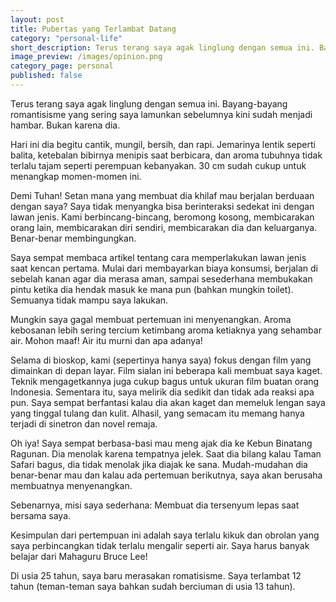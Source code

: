 ```yaml
---
layout: post
title: Pubertas yang Terlambat Datang
category: "personal-life"
short_description: Terus terang saya agak linglung dengan semua ini. Bayang-bayang romatisisme yang sering saya lamunkan sebelumnya kini sudah menjadi hambar. Bukan karena dia.
image_preview: /images/opinion.png
category_page: personal
published: false
---
```

Terus terang saya agak linglung dengan semua ini. Bayang-bayang romantisisme yang sering saya lamunkan
sebelumnya kini sudah menjadi hambar. Bukan karena dia.

Hari ini dia begitu cantik, mungil, bersih, dan rapi. Jemarinya lentik seperti balita, ketebalan bibirnya
menipis saat berbicara, dan aroma tubuhnya tidak terlalu tajam seperti perempuan kebanyakan. 30 cm sudah
cukup untuk menangkap momen-momen ini.

Demi Tuhan! Setan mana yang membuat dia khilaf mau berjalan berduaan dengan saya? Saya tidak
menyangka bisa berinteraksi sedekat ini dengan lawan jenis. Kami berbincang-bincang, beromong kosong,
membicarakan orang lain, membicarakan diri sendiri, membicarakan dia dan keluarganya. Benar-benar
membingungkan.

Saya sempat membaca artikel tentang cara memperlakukan lawan jenis saat kencan pertama. Mulai
dari membayarkan biaya konsumsi, berjalan di sebelah kanan agar dia merasa aman, sampai sesederhana
membukakan pintu ketika dia hendak masuk ke mana pun (bahkan mungkin toilet). Semuanya tidak
mampu saya lakukan.

Mungkin saya gagal membuat pertemuan ini menyenangkan. Aroma kebosanan lebih sering tercium ketimbang aroma
ketiaknya yang sehambar air. Mohon maaf! Air itu murni dan apa adanya!

Selama di bioskop, kami (sepertinya hanya saya) fokus dengan film yang dimainkan di depan layar.
Film sialan ini beberapa kali membuat saya kaget. Teknik mengagetkannya juga cukup bagus untuk
ukuran film buatan orang Indonesia. Sementara itu, saya melirik dia sedikit dan tidak ada reaksi apa pun.
Saya sempat berfantasi kalau dia akan kaget dan memeluk lengan saya yang tinggal tulang dan kulit. Alhasil,
yang semacam itu memang hanya terjadi di sinetron dan novel remaja.

Oh iya! Saya sempat berbasa-basi mau meng ajak dia ke Kebun Binatang Ragunan. Dia menolak karena tempatnya jelek.
Saat dia bilang kalau Taman Safari bagus, dia tidak menolak jika diajak ke sana. Mudah-mudahan dia benar-benar
mau dan kalau ada pertemuan berikutnya, saya akan berusaha membuatnya menyenangkan.

Sebenarnya, misi saya sederhana: Membuat dia tersenyum lepas saat bersama saya.

Kesimpulan dari pertempuan ini adalah saya terlalu kikuk dan obrolan yang saya perbincangkan tidak terlalu
mengalir seperti air. Saya harus banyak belajar dari Mahaguru Bruce Lee!

Di usia 25 tahun, saya baru merasakan romatisisme. Saya terlambat 12 tahun
(teman-teman saya bahkan sudah berciuman di usia 13 tahun).
